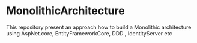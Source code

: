 # MonolithicArchitecture
This repository present an approach how to build a Monolithic architecture using AspNet.core, EntityFrameworkCore, DDD , IdentityServer etc
